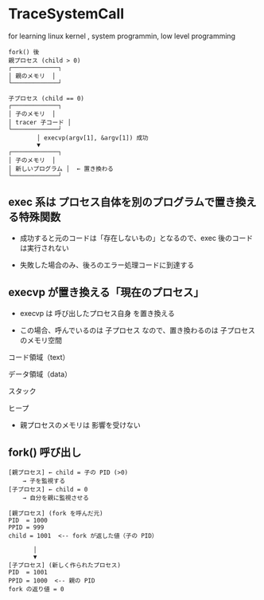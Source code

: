 # TraceSystemCall
for learning linux kernel ,   system programmin, low level programming

```
fork() 後
親プロセス (child > 0)
┌─────────────┐
│ 親のメモリ  │
└─────────────┘

子プロセス (child == 0)
┌─────────────┐
│ 子のメモリ  │
│ tracer 子コード │
└─────────────┘
        │ execvp(argv[1], &argv[1]) 成功
        ▼
┌─────────────┐
│ 子のメモリ  │
│ 新しいプログラム │  ← 置き換わる
└─────────────┘

```

## exec 系は プロセス自体を別のプログラムで置き換える特殊関数

- 成功すると元のコードは「存在しないもの」となるので、exec 後のコードは実行されない

- 失敗した場合のみ、後ろのエラー処理コードに到達する


## execvp が置き換える「現在のプロセス」

- execvp は 呼び出したプロセス自身 を置き換える
  

- この場合、呼んでいるのは 子プロセス なので、置き換わるのは 子プロセスのメモリ空間

コード領域（text）

データ領域（data）

スタック

ヒープ


- 親プロセスのメモリは 影響を受けない


## fork() 呼び出し
```
[親プロセス] ← child = 子の PID (>0)
    → 子を監視する
[子プロセス] ← child = 0
    → 自分を親に監視させる

[親プロセス] (fork を呼んだ元)
PID  = 1000
PPID = 999
child = 1001  <-- fork が返した値（子の PID）

       │
       ▼
[子プロセス] (新しく作られたプロセス)
PID  = 1001
PPID = 1000  <-- 親の PID
fork の返り値 = 0
```


